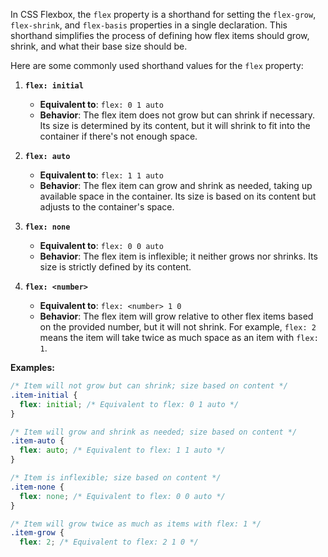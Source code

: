 In CSS Flexbox, the `flex` property is a shorthand for setting the `flex-grow`, `flex-shrink`, and `flex-basis` properties in a single declaration. This shorthand simplifies the process of defining how flex items should grow, shrink, and what their base size should be.

Here are some commonly used shorthand values for the `flex` property:

1. **`flex: initial`**
    
    - **Equivalent to**: `flex: 0 1 auto`
    - **Behavior**: The flex item does not grow but can shrink if necessary. Its size is determined by its content, but it will shrink to fit into the container if there's not enough space.
2. **`flex: auto`**
    
    - **Equivalent to**: `flex: 1 1 auto`
    - **Behavior**: The flex item can grow and shrink as needed, taking up available space in the container. Its size is based on its content but adjusts to the container's space.
3. **`flex: none`**
    
    - **Equivalent to**: `flex: 0 0 auto`
    - **Behavior**: The flex item is inflexible; it neither grows nor shrinks. Its size is strictly defined by its content.
4. **`flex: <number>`**
    
    - **Equivalent to**: `flex: <number> 1 0`
    - **Behavior**: The flex item will grow relative to other flex items based on the provided number, but it will not shrink. For example, `flex: 2` means the item will take twice as much space as an item with `flex: 1`.

**Examples:**

```css
/* Item will not grow but can shrink; size based on content */
.item-initial {
  flex: initial; /* Equivalent to flex: 0 1 auto */
}

/* Item will grow and shrink as needed; size based on content */
.item-auto {
  flex: auto; /* Equivalent to flex: 1 1 auto */
}

/* Item is inflexible; size based on content */
.item-none {
  flex: none; /* Equivalent to flex: 0 0 auto */
}

/* Item will grow twice as much as items with flex: 1 */
.item-grow {
  flex: 2; /* Equivalent to flex: 2 1 0 */
